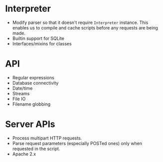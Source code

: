 # Interpreter

- Modify parser so that it doesn't require `Interpreter` instance. This enables us to compile
  and cache scripts before any requests are being made.
- Builtin support for SQLite
- Interfaces/mixins for classes

# API

- Regular expressions
- Database connectivity
- Date/time
- Streams
- File IO
- Filename globbing

# Server APIs

- Process multipart HTTP requests.
- Parse request parameters (especially POSTed ones) only when requested in the
  script.
- Apache 2.x
